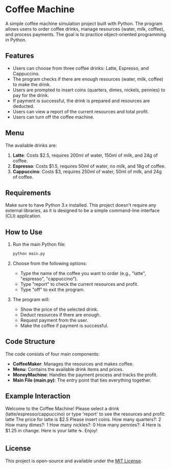 # Coffee Machine

A simple coffee machine simulation project built with Python. The program allows users to order coffee drinks, manage resources (water, milk, coffee), and process payments. The goal is to practice object-oriented programming in Python.

## Features

- Users can choose from three coffee drinks: Latte, Espresso, and Cappuccino.
- The program checks if there are enough resources (water, milk, coffee) to make the drink.
- Users are prompted to insert coins (quarters, dimes, nickels, pennies) to pay for the drink.
- If payment is successful, the drink is prepared and resources are deducted.
- Users can view a report of the current resources and total profit.
- Users can turn off the coffee machine.

## Menu

The available drinks are:

1. **Latte**: Costs $2.5, requires 200ml of water, 150ml of milk, and 24g of coffee.
2. **Espresso**: Costs $1.5, requires 50ml of water, no milk, and 18g of coffee.
3. **Cappuccino**: Costs $3, requires 250ml of water, 50ml of milk, and 24g of coffee.

## Requirements

Make sure to have Python 3.x installed. This project doesn't require any external libraries, as it is designed to be a simple command-line interface (CLI) application.

## How to Use

1. Run the main Python file:
    ```bash
    python main.py
    ```

2. Choose from the following options:
    - Type the name of the coffee you want to order (e.g., "latte", "espresso", "cappuccino").
    - Type "report" to check the current resources and profit.
    - Type "off" to exit the program.

3. The program will:
    - Show the price of the selected drink.
    - Deduct resources if there are enough.
    - Request payment from the user.
    - Make the coffee if payment is successful.

## Code Structure

The code consists of four main components:

- **CoffeeMaker**: Manages the resources and makes coffee.
- **Menu**: Contains the available drink items and prices.
- **MoneyMachine**: Handles the payment process and tracks the profit.
- **Main File (main.py)**: The entry point that ties everything together.

## Example Interaction

Welcome to the Coffee Machine! Please select a drink (latte/espresso/cappuccino) or type 'report' to see the resources and profit: latte The price for latte is $2.5 Please insert coins. How many quarters?: 2 How many dimes?: 1 How many nickles?: 0 How many pennies?: 4 Here is $1.25 in change. Here is your latte ☕️. Enjoy!


## License

This project is open-source and available under the [MIT License](LICENSE.txt).

